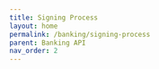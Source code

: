 ```yaml
---
title: Signing Process
layout: home
permalink: /banking/signing-process
parent: Banking API
nav_order: 2
---
```

